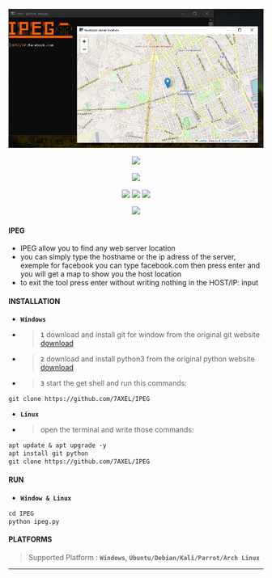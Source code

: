 <!-- SPYTROG -->
<p align='center'>
  <img src="https://github.com/7AXEL/IPEG/blob/main/img/logo.png"></img>
</p>
<p align='center'>
    <img src="https://img.shields.io/badge/IPEG-bg?style=for-the-badge;"></img>
</p>
<p align="center">
  <img src="https://img.shields.io/badge/INFORMATION GATHRING TOOL V1.0-orange?style=for-the-badge;"></img>
</p>
<p align='center'>
  <img src="https://img.shields.io/badge/Author-A.X.E.L-red?style=flat-square;"></img>
  <img src="https://img.shields.io/badge/Open Source-Yes-magenta?style=flat-square;"></img>
  <img src="https://img.shields.io/badge/Written In-PYTHON-cyan?style=flat-square;"></img>
</p>
<p align='center'>
    <img src="https://img.shields.io/badge/DISCLAIMER-purple?style=for-the-badge;"></img>
    
#### IPEG
- IPEG allow you to find any web server location
- you can simply type the hostname or the ip adress of the server, exemple for facebook you can type facebook.com then press enter and you will get a map to show you the host location
- to exit the tool press enter without writing nothing in the HOST/IP: input
#### INSTALLATION
- **`Windows`**
- > **`1`** download and install git for window from the original git website <a href='https://gitforwindows.org/'>download</a>
- > **`2`** download and install python3 from the original python website <a href='https://python.org'>download</a>
- > **`3`** start the get shell and run this commands:
```
git clone https://github.com/7AXEL/IPEG
```
- **`Linux`**
- > open the terminal and write those commands:
```
apt update & apt upgrade -y
apt install git python
git clone https://github.com/7AXEL/IPEG
```
#### RUN
- **`Window & Linux`**
```
cd IPEG
python ipeg.py
```
#### PLATFORMS
> Supported Platform : **`Windows`**, **`Ubuntu/Debian/Kali/Parrot/Arch Linux`**<br>
<hr>
